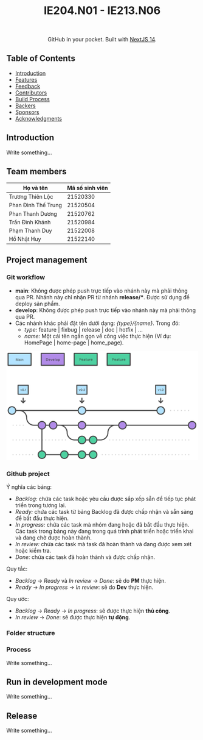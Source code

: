 <h1 align="center"> IE204.N01 - IE213.N06 </h1> <br>
<!-- <p align="center">
  <a href="https://gitpoint.co/">
    <img alt="GitPoint" title="GitPoint" src="http://i.imgur.com/VShxJHs.png" width="450">
  </a>
</p> -->

<p align="center">
  GitHub in your pocket. Built with <a href="https://nextjs.org/">NextJS 14</a>.
</p>


<!-- START doctoc generated TOC please keep comment here to allow auto update -->
<!-- DON'T EDIT THIS SECTION, INSTEAD RE-RUN doctoc TO UPDATE -->
## Table of Contents

- [Introduction](#introduction)
- [Features](#features)
- [Feedback](#feedback)
- [Contributors](#contributors)
- [Build Process](#build-process)
- [Backers](#backers-)
- [Sponsors](#sponsors-)
- [Acknowledgments](#acknowledgments)

<!-- END doctoc generated TOC please keep comment here to allow auto update -->

## Introduction

Write something...

## Team members

| Họ và tên          | Mã số sinh viên |
|--------------------|-----------------|
| Trương Thiên Lộc   | 21520330        |
| Phan Đình Thế Trung| 21520504        |
| Phan Thanh Dương   | 21520762        |
| Trần Đình Khánh    | 21520984        |
| Phạm Thanh Duy     | 21522008        |
| Hồ Nhật Huy        | 21522140        |

## Project management

### Git workflow

- **main**: Không được phép push trực tiếp vào nhánh này mà phải thông qua PR. Nhánh này chỉ nhận PR từ nhánh **release/\***. Được sử dụng để deploy sản phẩm.
- **develop**: Không được phép push trực tiếp vào nhánh này mà phải thông qua PR.
- Các nhánh khác phải đặt tên dưới dạng: *{type}/{name}*. Trong đó:
  - *type:* feature | fixbug | release | doc | hotfix | ...
  - *name:* Một cái tên ngắn gọn về công việc thực hiện (Ví dụ: HomePage | home-page | home_page).

![git workflow](./docs/images/git-workflow.svg)

### Github project

Ý nghĩa các bảng:

- *Backlog:* chứa các task hoặc yêu cầu được sắp xếp sẵn để tiếp tục phát triển trong tương lai.
- *Ready:* chứa các task từ bảng Backlog đã được chấp nhận và sẵn sàng để bắt đầu thực hiện.
- *In progress:* chứa các task mà nhóm đang hoặc đã bắt đầu thực hiện. Các task trong bảng này đang trong quá trình phát triển hoặc triển khai và đang chờ được hoàn thành.
- *In review:* chứa các task mà task đã hoàn thành và đang được xem xét hoặc kiểm tra.
- *Done:* chứa các task đã hoàn thành và được chấp nhận.

Quy tắc:

- *Backlog* -> *Ready* và *In review* -> *Done*: sẽ do **PM** thực hiện.
- *Ready* -> *In progress* -> *In review*: sẽ do **Dev** thực hiện.

Quy ước:

- *Backlog* -> *Ready* -> *In progress*: sẽ được thực hiện **thủ công**.
- *In review* -> *Done*: sẽ được thực hiện **tự động**.

### Folder structure



### Process

Write something...

## Run in development mode

Write something...

## Release

Write something...
